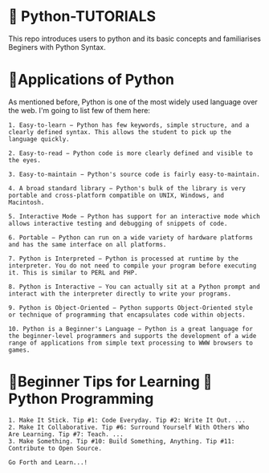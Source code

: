 # :snake: Python-TUTORIALS
This repo introduces users to python and its basic concepts and familiarises Beginers with Python Syntax.

# :cherries:Applications of Python

As mentioned before, Python is one of the most widely used language over the web. I'm going to list few of them here:

    1. Easy-to-learn − Python has few keywords, simple structure, and a clearly defined syntax. This allows the student to pick up the language quickly.

    2. Easy-to-read − Python code is more clearly defined and visible to the eyes.

    3. Easy-to-maintain − Python's source code is fairly easy-to-maintain.

    4. A broad standard library − Python's bulk of the library is very portable and cross-platform compatible on UNIX, Windows, and Macintosh.

    5. Interactive Mode − Python has support for an interactive mode which allows interactive testing and debugging of snippets of code.

    6. Portable − Python can run on a wide variety of hardware platforms and has the same interface on all platforms.

    7. Python is Interpreted − Python is processed at runtime by the interpreter. You do not need to compile your program before executing it. This is similar to PERL and PHP.

    8. Python is Interactive − You can actually sit at a Python prompt and interact with the interpreter directly to write your programs.

    9. Python is Object-Oriented − Python supports Object-Oriented style or technique of programming that encapsulates code within objects.

    10. Python is a Beginner's Language − Python is a great language for the beginner-level programmers and supports the development of a wide range of applications from simple text processing to WWW browsers to games.
    
# :scroll:Beginner Tips for Learning :snake:Python Programming

    1. Make It Stick. Tip #1: Code Everyday. Tip #2: Write It Out. ...
    2. Make It Collaborative. Tip #6: Surround Yourself With Others Who Are Learning. Tip #7: Teach. ...
    3. Make Something. Tip #10: Build Something, Anything. Tip #11: Contribute to Open Source.
    
    Go Forth and Learn...!

